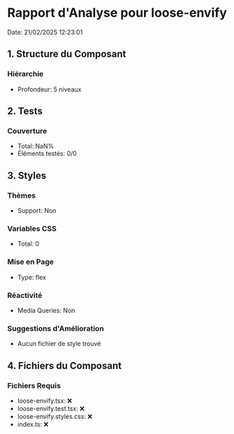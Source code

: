 # Rapport d'Analyse pour loose-envify

Date: 21/02/2025 12:23:01

## 1. Structure du Composant

### Hiérarchie

- Profondeur: 5 niveaux

## 2. Tests

### Couverture

- Total: NaN%
- Éléments testés: 0/0

## 3. Styles

### Thèmes

- Support: Non

### Variables CSS

- Total: 0

### Mise en Page

- Type: flex

### Réactivité

- Media Queries: Non

### Suggestions d'Amélioration

- Aucun fichier de style trouvé

## 4. Fichiers du Composant

### Fichiers Requis

- loose-envify.tsx: ❌
- loose-envify.test.tsx: ❌
- loose-envify.styles.css: ❌
- index.ts: ❌
